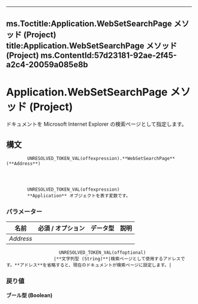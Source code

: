 

---
ms.Toctitle:Application.WebSetSearchPage メソッド (Project)
title:Application.WebSetSearchPage メソッド (Project)
ms.ContentId:57d23181-92ae-2f45-a2c4-20059a085e8b
---
# Application.WebSetSearchPage メソッド (Project)




ドキュメントを Microsoft Internet Explorer の検索ページとして指定します。

## 構文

            UNRESOLVED_TOKEN_VAL(offexpression).**WebSetSearchPage**(**Address**)




            UNRESOLVED_TOKEN_VAL(offexpression)
            **Application** オブジェクトを表す変数です。

### パラメーター

|**名前**|**必須 / オプション**|**データ型**|**説明**|
|---|---|---|---|
|*Address*|
                        UNRESOLVED_TOKEN_VAL(offoptional)
                      |**文字列型 (String)**|検索ページとして使用するアドレスです。**アドレス**を省略すると、現在のドキュメントが検索ページに設定します。|



### 戻り値
**ブール型 (Boolean)**






